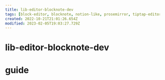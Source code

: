 ```yaml
---
title: lib-editor-blocknote-dev
tags: [block-editor, blocknote, notion-like, prosemirror, tiptap-editor]
created: 2022-10-21T21:01:26.654Z
modified: 2023-02-05T19:03:27.729Z
---
```


# lib-editor-blocknote-dev

# guide
